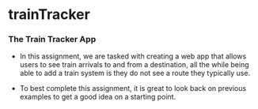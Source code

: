 # trainTracker

### The Train Tracker App

* In this assignment, we are tasked with creating a web app that allows users to see train arrivals to and from a destination, all the while being able to add a train system is they do not see a route they typically use.

* To best complete this assignment, it is great to look back on previous examples to get a good idea on a starting point.
